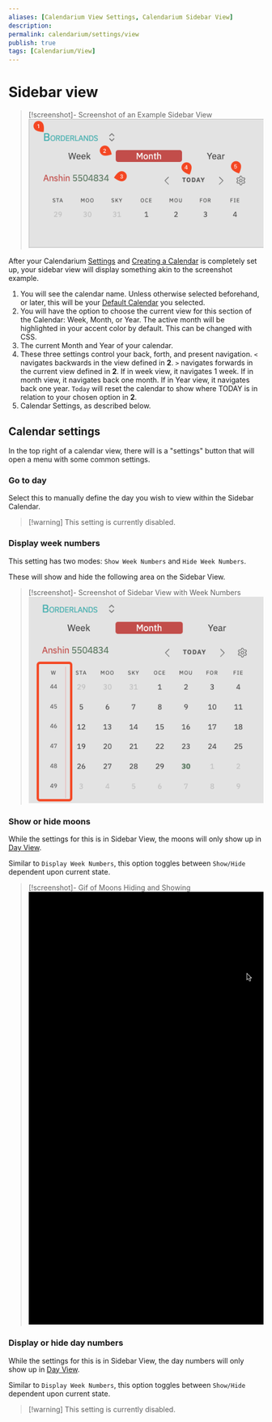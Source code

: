 ```yaml
---
aliases: [Calendarium View Settings, Calendarium Sidebar View]
description: 
permalink: calendarium/settings/view
publish: true
tags: [Calendarium/View]
---
```


# Sidebar view

> [!screenshot]- Screenshot of an Example Sidebar View
> ![Default Sidebar View](publish/images/IMG-Sidebar%20View.png)

After your Calendarium [Settings](Calendarium/Settings.md) and [Creating a Calendar](Calendarium/Creating%20a%20calendar.md) is completely set up, your sidebar view will display something akin to the screenshot example.

1. You will see the calendar name. Unless otherwise selected beforehand, or later, this will be your [Default Calendar](Calendarium/Settings.md#Default%20Calendar) you selected. 
2. You will have the option to choose the current view for this section of the Calendar: Week, Month, or Year. The active month will be highlighted in your accent color by default. This can be changed with CSS.
3. The current Month and Year of your calendar.
4. These three settings control your back, forth, and present navigation. 
   `<` navigates backwards in the view defined in **2**. 
   `>` navigates forwards in the current view defined in **2**. If in week view, it navigates 1 week. If in month view, it navigates back one month. If in Year view, it navigates back one year. 
   `Today` will reset the calendar to show where TODAY is in relation to your chosen option in **2**.
5. Calendar Settings, as described below.

## Calendar settings

In the top right of a calendar view, there will is a "settings" button that will open a menu with some common settings.

### Go to day

Select this to manually define the day you wish to view within the Sidebar Calendar. 

> [!warning] This setting is currently disabled. 

### Display week numbers

This setting has two modes: `Show Week Numbers` and `Hide Week Numbers`. 

These will show and hide the following area on the Sidebar View.

> [!screenshot]- Screenshot of Sidebar View with Week Numbers
> ![Sidebar With Week Numbers](publish/images/IMG-Sidebar%20View-1.png)

### Show or hide moons

While the settings for this is in Sidebar View, the moons will only show up in [Day View](Calendarium/Day%20View.md). 

Similar to `Display Week Numbers`, this option toggles between `Show/Hide` dependent upon current state.

> [!screenshot]- Gif of Moons Hiding and Showing
> ![Show and Hide Moons](publish/images/IMG-Sidebar%20View.gif)

### Display or hide day numbers

While the settings for this is in Sidebar View, the day numbers will only show up in [Day View](Calendarium/Day%20View.md).

Similar to `Display Week Numbers`, this option toggles between `Show/Hide` dependent upon current state.

> [!warning] This setting is currently disabled. 
